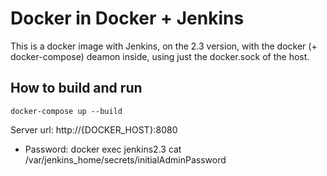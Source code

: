 # Docker in Docker + Jenkins

This is a docker image with Jenkins, on the 2.3 version, with the docker (+ docker-compose) deamon inside, using just the docker.sock of the host.

## How to build and run

```
docker-compose up --build
```

Server url: http://{DOCKER_HOST}:8080
* Password: docker exec jenkins2.3 cat /var/jenkins_home/secrets/initialAdminPassword 
